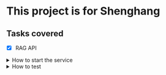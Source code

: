 # This project is for Shenghang
## Tasks covered 
- [x] RAG API

<details>
    <summary>How to start the service</summary>

Run this command to start the service if this's your first time to run this service
```bash
make production
```

If this's not your first time to run this service, this image has been created before and you don't change your Docker file. You can run this to run your service.

```bash
make production_nobuild
```
</details>


<details>
    <summary>How to test</summary>


### API usage statistics
```bash
curl -s -H 'Content-Type: application/json' http://localhost:3556/ai/stats
```
</details>

